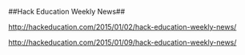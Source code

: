 ##Hack Education Weekly News##

http://hackeducation.com/2015/01/02/hack-education-weekly-news/

http://hackeducation.com/2015/01/09/hack-education-weekly-news/

